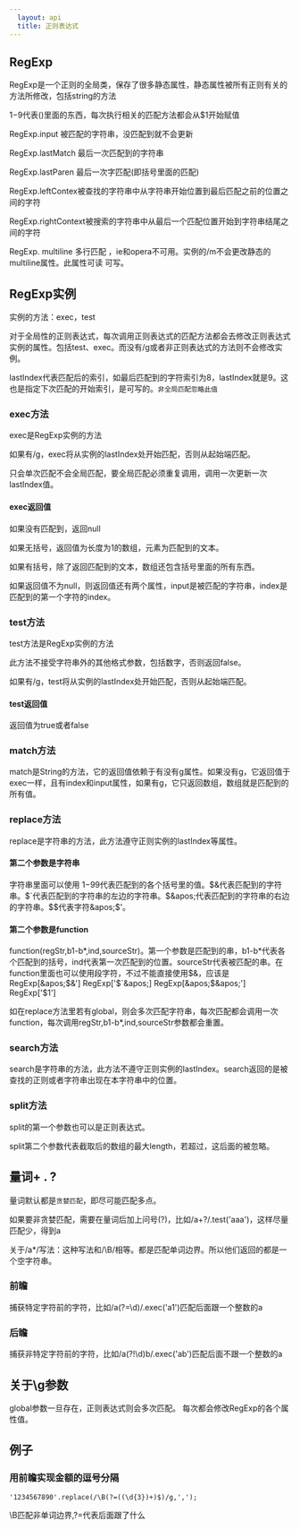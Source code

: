 ```yaml
---
  layout: api
  title: 正则表达式
---
```


## RegExp

RegExp是一个正则的全局类，保存了很多静态属性，静态属性被所有正则有关的方法所修改，包括string的方法

$1-$9代表()里面的东西，每次执行相关的匹配方法都会从$1开始赋值

RegExp.input 被匹配的字符串，没匹配到就不会更新

RegExp.lastMatch 最后一次匹配到的字符串

RegExp.lastParen 最后一次字匹配(即括号里面的匹配)

RegExp.leftContex被查找的字符串中从字符串开始位置到最后匹配之前的位置之间的字符

RegExp.rightContext被搜索的字符串中从最后一个匹配位置开始到字符串结尾之间的字符

RegExp. multiline 多行匹配 ，ie和opera不可用。实例的/m不会更改静态的multiline属性。此属性可读 可写。

## RegExp实例

实例的方法：exec，test

对于全局性的正则表达式，每次调用正则表达式的匹配方法都会去修改正则表达式实例的属性。包括test、exec。而没有/g或者非正则表达式的方法则不会修改实例。

lastIndex代表匹配后的索引，如最后匹配到的字符索引为8，lastIndex就是9。这也是指定下次匹配的开始索引，是可写的。`非全局匹配忽略此值`

### exec方法

exec是RegExp实例的方法

如果有/g，exec将从实例的lastIndex处开始匹配，否则从起始端匹配。

只会单次匹配不会全局匹配，要全局匹配必须重复调用，调用一次更新一次lastIndex值。

#### exec返回值

如果没有匹配到，返回null

如果无括号，返回值为长度为1的数组，元素为匹配到的文本。

如果有括号，除了返回匹配到的文本，数组还包含括号里面的所有东西。

如果返回值不为null，则返回值还有两个属性，input是被匹配的字符串，index是匹配到的第一个字符的index。

### test方法

test方法是RegExp实例的方法

此方法不接受字符串外的其他格式参数，包括数字，否则返回false。

如果有/g，test将从实例的lastIndex处开始匹配，否则从起始端匹配。

#### test返回值

返回值为true或者false

### match方法

match是String的方法，它的返回值依赖于有没有g属性。如果没有g，它返回值于exec一样，且有index和input属性，如果有g，它只返回数组，数组就是匹配到的所有值。

### replace方法

replace是字符串的方法，此方法遵守正则实例的lastIndex等属性。

#### 第二个参数是字符串

字符串里面可以使用 $1-$99代表匹配到的各个括号里的值。$&代表匹配到的字符串。$`代表匹配到的字符串的左边的字符串。$&apos;代表匹配到的字符串的右边的字符串。$$代表字符&apos;$&apos;。

#### 第二个参数是function

function(regStr,b1-b*,ind,sourceStr)。第一个参数是匹配到的串，b1-b*代表各个匹配到的括号，ind代表第一次匹配到的位置。sourceStr代表被匹配的串。在function里面也可以使用段字符，不过不能直接使用$&，应该是RegExp[&apos;$&&apos;] RegExp[&apos;$`&apos;] RegExp[&apos;$\&apos;&apos;] RegExp[&apos;$1&apos;]

如在replace方法里若有global，则会多次匹配字符串，每次匹配都会调用一次function，每次调用regStr,b1-b*,ind,sourceStr参数都会重置。

### search方法

search是字符串的方法，此方法不遵守正则实例的lastIndex。search返回的是被查找的正则或者字符串出现在本字符串中的位置。

### split方法

split的第一个参数也可以是正则表达式。

split第二个参数代表截取后的数组的最大length，若超过，这后面的被忽略。


## 量词+ . ?

量词默认都是`贪婪匹配`，即尽可能匹配多点。

如果要非贪婪匹配，需要在量词后加上问号(?)，比如/a+?/.test('aaa')，这样尽量匹配少，得到a

关于/a*/写法：这种写法和/\B/相等。都是匹配单词边界。所以他们返回的都是一个空字符串。

### 前瞻

捕获特定字符前的字符，比如/a(?=\d)/.exec(&apos;a1&apos;)匹配后面跟一个整数的a

### 后瞻

捕获非特定字符前的字符，比如/a(?!\d)b/.exec(&apos;ab&apos;)匹配后面不跟一个整数的a

## 关于\g参数

global参数一旦存在，正则表达式则会多次匹配。 每次都会修改RegExp的各个属性值。






## 例子

### 用前瞻实现金额的逗号分隔

<pre><code data-language="javascript">'1234567890'.replace(/\B(?=((\d{3})+)$)/g,',');</code></pre>

\B匹配非单词边界,?=代表后面跟了什么
<script>
</script>




